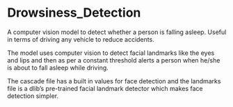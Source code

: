 # Drowsiness_Detection
A computer vision model to detect whether a person is falling asleep. Useful in terms of driving any vehicle to reduce accidents. 


The model uses computer vision to detect facial landmarks like the eyes and lips and then as per a constant threshold alerts a person when he/she is about to fall asleep while driving. 

The cascade file has a built in values for face detection and the landmarks file is a dlib’s pre-trained facial landmark detector which makes face detection simpler. 
